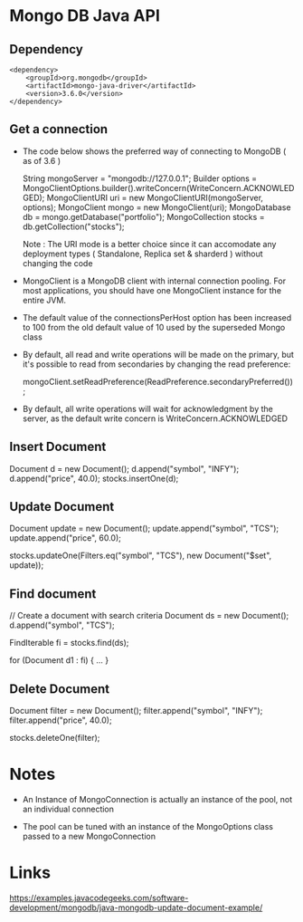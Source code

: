 
# Mongo DB Java API 

## Dependency

	<dependency>
		<groupId>org.mongodb</groupId>
		<artifactId>mongo-java-driver</artifactId>
		<version>3.6.0</version>
	</dependency>

## Get a connection

* The code below shows the preferred way of connecting to MongoDB ( as of 3.6 )

	String mongoServer = "mongodb://127.0.0.1";
	Builder options = MongoClientOptions.builder().writeConcern(WriteConcern.ACKNOWLEDGED);
	MongoClientURI uri = new MongoClientURI(mongoServer, options);
	MongoClient mongo = new MongoClient(uri);
	MongoDatabase db = mongo.getDatabase("portfolio");
	MongoCollection<Document> stocks = db.getCollection("stocks");
			
    Note : The URI mode is a better choice since it can accomodate any deployment types
	       ( Standalone, Replica set & sharderd ) without changing the code
	
* MongoClient is a MongoDB client with internal connection pooling. For most applications, 
  you should have one MongoClient instance for the entire JVM.
  
* The default value of the connectionsPerHost option has been increased to 100
  from the old default value of 10 used by the superseded Mongo class
  
* By default, all read and write operations will be made on the primary,
  but it's possible to read from secondaries by changing the read preference:

  mongoClient.setReadPreference(ReadPreference.secondaryPreferred());
 
* By default, all write operations will wait for acknowledgment by the server, 
  as the default write concern is WriteConcern.ACKNOWLEDGED

## Insert Document

Document d = new Document();
d.append("symbol", "INFY");
d.append("price", 40.0);
stocks.insertOne(d);

## Update Document

Document update = new Document();
update.append("symbol", "TCS");
update.append("price", 60.0);

stocks.updateOne(Filters.eq("symbol", "TCS"), new Document("$set", update));
		
## Find document

// Create a document with search criteria
Document ds = new Document();
d.append("symbol", "TCS");

FindIterable<Document> fi = stocks.find(ds);

for (Document d1 : fi) {
	...
}

## Delete Document

Document filter = new Document();
filter.append("symbol", "INFY");
filter.append("price", 40.0);

stocks.deleteOne(filter);

Notes
======
* An Instance of MongoConnection is actually an instance of the pool,
  not an individual connection

* The pool can be tuned with an instance of the MongoOptions class 
  passed to a new MongoConnection
 
Links
=====
https://examples.javacodegeeks.com/software-development/mongodb/java-mongodb-update-document-example/

